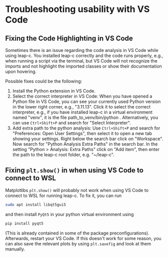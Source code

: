 # Troubleshooting usability with VS Code

## Fixing the Code Highlighting in VS Code

Sometimes there is an issue regarding the code analysis in VS Code while using leap-c.
You installed leap-c correctly and the code runs properly, e.g., when running a script via the terminal,
but VS Code will not recognize the imports and not highlight the imported classes or show their documentation upon hovering.

Possible fixes could be the following:
1. Install the Python extension in VS Code.
2. Select the correct interpreter in VS Code: When you have opened a Python file in VS Code,
you can see your currently used Python version in the lower right corner, e.g., "3.11.13". Click it to select
the correct interpreter, e.g., if you have installed leap-c in a virtual environment named "venv", it is the file
path_to_venv/bin/python . Alternatively, you can use `Ctrl+Shift+P` and search for "Select Interpreter".
3. Add extra path to the python analysis: Use `Ctrl+Shift+P` and search for "Preferences: Open User Settings",
then select it to open a new tab showing your settings. Right below the search bar click on "Workspace".
Now search for "Python Analysis Extra Paths" in the search bar.
In the setting "Python > Analysis: Extra Paths" click on "Add item", then enter the path to the leap-c root folder, e.g.
"~/leap-c".

## Fixing `plt.show()` in when using VS Code to connect to WSL
Matplotlibs `plt.show()` will probably not work when using VS Code to connect to WSL for running leap-c.
To fix it, you can run
```bash
sudo apt install libqt5gui5
```
and then install
`PyQt5` in your python virtual environment using
```bash
pip install pyqt5
```
(This is already contained in some of the package preconfigurations).
Afterwards, restart your VS Code.
If this doesn't work for some reason, you can also save the relevant plots by using `plt.savefig` and look at them manually.
